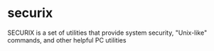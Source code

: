 # securix
SECURIX is a set of utilities that provide system security, "Unix-like" commands, and other helpful PC utilities
